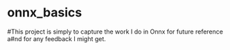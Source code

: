 # onnx_basics
#This project is simply to capture the work I do in Onnx for future reference a#nd for any feedback I might get.
